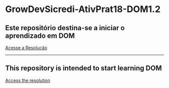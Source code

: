 # GrowDevSicredi-AtivPrat18-DOM1.2
## Este repositório destina-se a iniciar o aprendizado em DOM
[Acesse a Resolução](https://pablogarcia48.github.io/GrowDevSicredi-AtivPrat16-DOMEvents1.1/)

-------------------------------------------------------

## This repository is intended to start learning DOM
[Access the resolution](https://pablogarcia48.github.io/GrowDevSicredi-AtivPrat16-DOMEvents1.1/)
